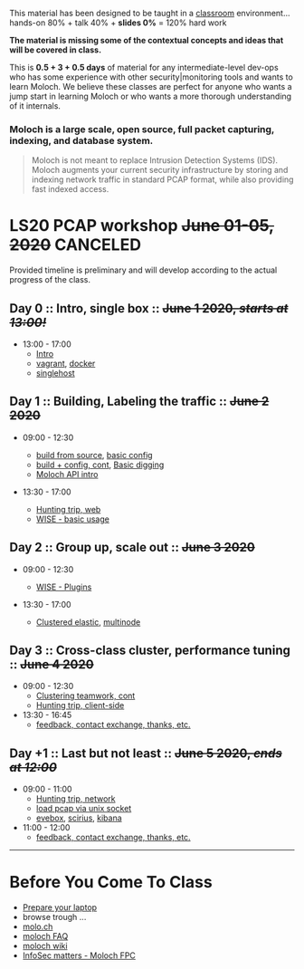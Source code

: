 
This material has been designed to be taught in a [classroom](https://ccdcoe.org/training/cyber-defence-monitoring-course-module-3/) environment... hands-on 80% + talk 40% + **slides 0%** = 120% hard work

**The material is missing some of the contextual concepts and ideas that will be covered in class.**

This is **0.5 + 3 + 0.5 days** of material for any intermediate-level dev-ops who has some experience with other security|monitoring tools and wants to learn Moloch. We believe these classes are perfect for anyone who wants a jump start in learning Moloch or who wants a more thorough understanding of it internals.

### Moloch is a large scale, open source, full packet capturing, indexing, and database system.
> Moloch is not meant to replace Intrusion Detection Systems (IDS). Moloch augments your current security infrastructure by storing and indexing network traffic in standard PCAP format, while also providing fast indexed access.

# LS20 PCAP workshop ~~June 01-05, 2020~~ **CANCELED**

Provided timeline is preliminary and will develop according to the actual progress of the class.

## Day 0 :: Intro, single box :: ~~June 1 2020, *starts at 13:00!*~~

 * 13:00 - 17:00 
   * [Intro](/common/day_intro.md)
   * [vagrant](/common/vagrant/), [docker](/common/docker)
   * [singlehost](/singlehost/)

## Day 1 :: Building, Labeling the traffic :: ~~June 2 2020~~

 * 09:00 - 12:30
   * [build from source](/Moloch/setup/#Build), [basic config](/Moloch/setup/#Config)
   * [build + config, cont](/Moloch/setup), [Basic digging](/Moloch/queries/#using-the-viewer)
   * [Moloch API intro](/Moloch/queries/#api)

 * 13:30 - 17:00 
   * [Hunting trip, web](/Moloch/queries/#hunting-trip)
   * [WISE - basic usage](/Moloch/wise#using-simple-plugins)

## Day 2 :: Group up, scale out :: ~~June 3 2020~~

 * 09:00 - 12:30 
   * [WISE - Plugins](/Moloch/wise#writing-a-wise-plugin)

 * 13:30 - 17:00 
   * [Clustered elastic](/Moloch/clustering#clustered-elasticsearch), [multinode](/Moloch/clustering#moloch-workers)

## Day 3 :: Cross-class cluster, performance tuning :: ~~June 4 2020~~

 * 09:00 - 12:30 
   * [Clustering teamwork, cont](/Moloch/clustering)
   * [Hunting trip, client-side](/Moloch/queries/#hunting-trip)
 * 13:30 - 16:45 
   * [feedback, contact exchange, thanks, etc.](/common/Closing.md)

## Day +1 :: Last but not least :: ~~June 5 2020, *ends at 12:00*~~

 * 09:00 - 11:00
   * [Hunting trip, network](/Moloch/queries/#hunting-trip)
   * [load pcap via unix socket](/Suricata/unix-socket)
   * [evebox](/Suricata/indexing#evebox), [scirius](/Suricata/indexing#scirius), [kibana](/Suricata/indexing#kibana)
 * 11:00 - 12:00
   * [feedback, contact exchange, thanks, etc.](/common/Closing.md)

----

# Before You Come To Class

  * [Prepare your laptop](/Moloch/prepare-laptop.md)
  * browse trough ...
  * [molo.ch](http://molo.ch/)
  * [moloch FAQ](https://github.com/aol/moloch/wiki/FAQ)
  * [moloch wiki](https://github.com/aol/moloch/wiki)
  * [InfoSec matters - Moloch FPC](http://blog.infosecmatters.net/2017/05/moloch-fpc.html)
